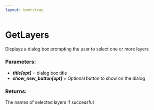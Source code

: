 ```yaml
---
layout: bootstrap
---
```


# GetLayers

Displays a dialog box prompting the user to select one or more layers
        

### Parameters:

- ***title[opt]*** = dialog box title
- ***show_new_button[opt]*** = Optional button to show on the dialog
        

### Returns:


The names of selected layers if successful
        
